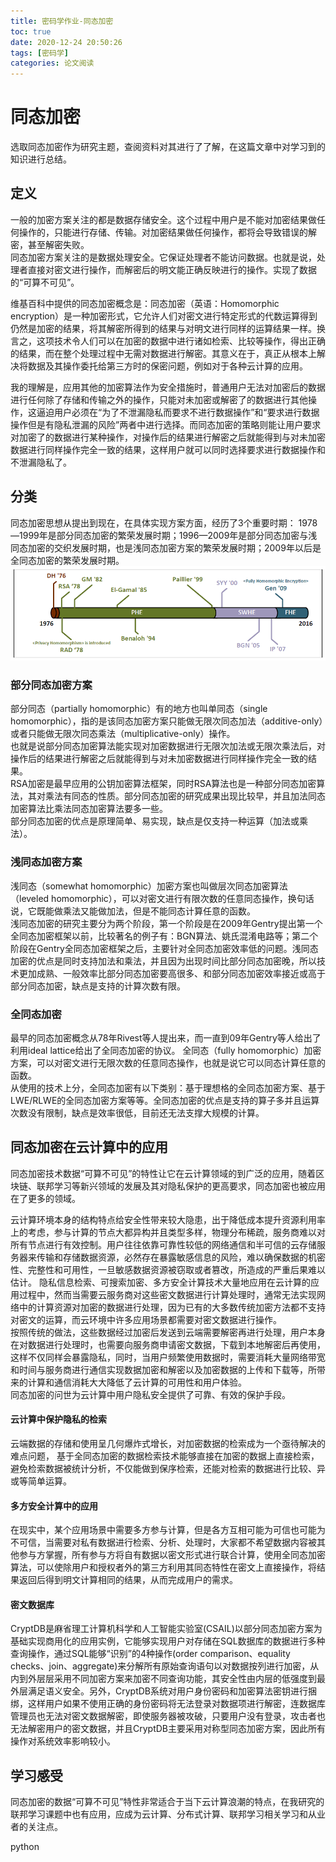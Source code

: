 ```yaml
---
title: 密码学作业-同态加密
toc: true
date: 2020-12-24 20:50:26
tags: [密码学]
categories: 论文阅读
---
```



# 同态加密
选取同态加密作为研究主题，查阅资料对其进行了了解，在这篇文章中对学习到的知识进行总结。
<!--more-->

## 定义
一般的加密方案关注的都是数据存储安全。这个过程中用户是不能对加密结果做任何操作的，只能进行存储、传输。对加密结果做任何操作，都将会导致错误的解密，甚至解密失败。  
同态加密方案关注的是数据处理安全。它保证处理者不能访问数据。也就是说，处理者直接对密文进行操作，而解密后的明文能正确反映进行的操作。实现了数据的“可算不可见”。  

维基百科中提供的同态加密概念是：同态加密（英语：Homomorphic encryption）是一种加密形式，它允许人们对密文进行特定形式的代数运算得到仍然是加密的结果，将其解密所得到的结果与对明文进行同样的运算结果一样。换言之，这项技术令人们可以在加密的数据中进行诸如检索、比较等操作，得出正确的结果，而在整个处理过程中无需对数据进行解密。其意义在于，真正从根本上解决将数据及其操作委托给第三方时的保密问题，例如对于各种云计算的应用。  
  
我的理解是，应用其他的加密算法作为安全措施时，普通用户无法对加密后的数据进行任何除了存储和传输之外的操作，只能对未加密或解密了的数据进行其他操作，这逼迫用户必须在“为了不泄漏隐私而要求不进行数据操作”和“要求进行数据操作但是有隐私泄漏的风险”两者中进行选择。而同态加密的策略则能让用户要求对加密了的数据进行某种操作，对操作后的结果进行解密之后就能得到与对未加密数据进行同样操作完全一致的结果，这样用户就可以同时选择要求进行数据操作和不泄漏隐私了。

## 分类
同态加密思想从提出到现在，在具体实现方案方面，经历了3个重要时期：
1978—1999年是部分同态加密的繁荣发展时期；1996—2009年是部分同态加密与浅同态加密的交织发展时期，也是浅同态加密方案的繁荣发展时期；2009年以后是全同态加密的繁荣发展时期。
![](密码学作业-同态加密研究报告/2020-12-30-09-06-55.png)
### 部分同态加密方案
部分同态（partially homomorphic）有的地方也叫单同态（single homomorphic），指的是该同态加密方案只能做无限次同态加法（additive-only）或者只能做无限次同态乘法（multiplicative-only）操作。  
也就是说部分同态加密算法能实现对加密数据进行无限次加法或无限次乘法后，对操作后的结果进行解密之后就能得到与对未加密数据进行同样操作完全一致的结果。  
RSA加密是最早应用的公钥加密算法框架，同时RSA算法也是一种部分同态加密算法，其对乘法有同态的性质。部分同态加密的研究成果出现比较早，并且加法同态加密算法比乘法同态加密算法要多一些。  
部分同态加密的优点是原理简单、易实现，缺点是仅支持一种运算（加法或乘法）。

### 浅同态加密方案
浅同态（somewhat homomorphic）加密方案也叫做层次同态加密算法（leveled homomorphic），可以对密文进行有限次数的任意同态操作，换句话说，它既能做乘法又能做加法，但是不能同态计算任意的函数。  
浅同态加密的研究主要分为两个阶段，第一个阶段是在2009年Gentry提出第一个全同态加密框架以前，比较著名的例子有：BGN算法、姚氏混淆电路等；第二个阶段在Gentry全同态加密框架之后，主要针对全同态加密效率低的问题。浅同态加密的优点是同时支持加法和乘法，并且因为出现时间比部分同态加密晚，所以技术更加成熟、一般效率比部分同态加密要高很多、和部分同态加密效率接近或高于部分同态加密，缺点是支持的计算次数有限。

### 全同态加密
最早的同态加密概念从78年Rivest等人提出来，而一直到09年Gentry等人给出了利用ideal lattice给出了全同态加密的协议。
全同态（fully homomorphic）加密方案，可以对密文进行无限次数的任意同态操作，也就是说它可以同态计算任意的函数。  
从使用的技术上分，全同态加密有以下类别：基于理想格的全同态加密方案、基于LWE/RLWE的全同态加密方案等等。全同态加密的优点是支持的算子多并且运算次数没有限制，缺点是效率很低，目前还无法支撑大规模的计算。

## 同态加密在云计算中的应用
同态加密技术数据“可算不可见”的特性让它在云计算领域的到广泛的应用，随着区块链、联邦学习等新兴领域的发展及其对隐私保护的更高要求，同态加密也被应用在了更多的领域。

云计算环境本身的结构特点给安全性带来较大隐患，出于降低成本提升资源利用率上的考虑，参与计算的节点大都异构并且类型多样，物理分布稀疏，服务商难以对所有节点进行有效控制。用户往往依靠可靠性较低的网络通信和半可信的云存储服务器来传输和存储数据资源，必然存在暴露敏感信息的风险，难以确保数据的机密性、完整性和可用性，一旦敏感数据资源被窃取或者篡改，所造成的严重后果难以估计。
隐私信息检索、可搜索加密、多方安全计算技术大量地应用在云计算的应用过程中，然而当需要云服务商对这些密文数据进行计算处理时，通常无法实现网络中的计算资源对加密的数据进行处理，因为已有的大多数传统加密方法都不支持对密文的运算，而云环境中许多应用场景都需要对密文数据进行操作。  
按照传统的做法，这些数据经过加密后发送到云端需要解密再进行处理，用户本身在对数据进行处理时，也需要向服务商申请密文数据，下载到本地解密后再使用，这样不仅同样会暴露隐私，同时，当用户频繁使用数据时，需要消耗大量网络带宽和时间与服务商进行通信实现数据加密和解密以及加密数据的上传和下载等，所带来的计算和通信消耗大大降低了云计算的可用性和用户体验。  
同态加密的问世为云计算中用户隐私安全提供了可靠、有效的保护手段。

#### 云计算中保护隐私的检索  

云端数据的存储和使用呈几何爆炸式增长，对加密数据的检索成为一个亟待解决的难点问题，
   基于全同态加密的数据检索技术能够直接在加密的数据上直接检索，避免检索数据被统计分析，不仅能做到保序检索，还能对检索的数据进行比较、异或等简单运算。
#### 多方安全计算中的应用
在现实中，某个应用场景中需要多方参与计算，但是各方互相可能为可信也可能为不可信，当需要对私有数据进行检索、分析、处理时，大家都不希望数据内容被其他参与方掌握，所有参与方将自有数据以密文形式进行联合计算，使用全同态加密算法，可以使除用户和授权者外的第三方利用其同态特性在密文上直接操作，将结果返回后得到明文计算相同的结果，从而完成用户的需求。

#### 密文数据库
CryptDB是麻省理工计算机科学和人工智能实验室(CSAIL)以部分同态加密方案为基础实现商用化的应用实例，它能够实现用户对存储在SQL数据库的数据进行多种查询操作，通过SQL能够“识别”的4种操作(order comparison、equality checks、join、aggregate)来分解所有原始查询语句以对数据按列进行加密，从内到外层层采用不同加密方案来加密不同查询功能，其安全性由内层的低强度到最外层满足语义安全。另外，CryptDB系统对用户身份密码和加密算法密钥进行捆绑，这样用户如果不使用正确的身份密码将无法登录对数据项进行解密，连数据库管理员也无法对密文数据解密，即使服务器被攻破，只要用户没有登录，攻击者也无法解密用户的密文数据，并且CryptDB主要采用对称型同态加密方案，因此所有操作对系统效率影响较小。

## 学习感受
同态加密的数据“可算不可见”特性非常适合于当下云计算浪潮的特点，在我研究的联邦学习课题中也有应用，应成为云计算、分布式计算、联邦学习相关学习和从业者的关注点。

python